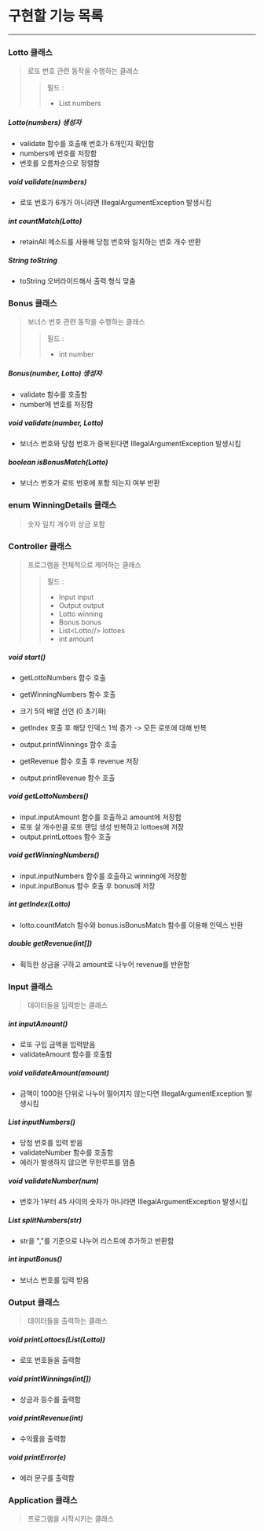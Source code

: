 # 구현할 기능 목록
<hr/>

### Lotto 클래스
> 로또 번호 관련 동작을 수행하는 클래스
> > 필드 :
> > + List numbers

##### Lotto(numbers) 생성자
+ validate 함수를 호출해 번호가 6개인지 확인함
+ numbers에 번호를 저장함
+ 번호를 오름차순으로 정렬함

##### void validate(numbers)  
+ 로또 번호가 6개가 아니라면 IllegalArgumentException 발생시킴

##### int countMatch(Lotto)
+ retainAll 메소드를 사용해 당첨 번호와 일치하는 번호 개수 반환

##### String toString
+ toString 오버라이드해서 출력 형식 맞춤

### Bonus 클래스
> 보너스 번호 관련 동작을 수행하는 클래스
> > 필드 :
> > + int number

##### Bonus(number, Lotto) 생성자
+ validate 함수를 호출함
+ number에 번호를 저장함

##### void validate(number, Lotto)
+ 보너스 번호와 당첨 번호가 중복된다면 IllegalArgumentException 발생시킴

##### boolean isBonusMatch(Lotto)
+ 보너스 번호가 로또 번호에 포함 되는지 여부 반환

### enum WinningDetails 클래스
> 숫자 일치 개수와 상금 포함

### Controller 클래스
> 프로그램을 전체적으로 제어하는 클래스
> > 필드 :
> > + Input input
> > + Output output
> > + Lotto winning
> > + Bonus bonus
> > + List<Lotto//> lottoes
> > + int amount

##### void start()
+ getLottoNumbers 함수 호출
+ getWinningNumbers 함수 호출

+ 크기 5의 배열 선언 (0 초기화)
+ getIndex 호출 후 해당 인덱스 1씩 증가 -> 모든 로또에 대해 반복
+ output.printWinnings 함수 호출
+ getRevenue 함수 호출 후 revenue 저장
+ output.printRevenue 함수 호출

##### void getLottoNumbers()
+ input.inputAmount 함수를 호출하고 amount에 저장함
+ 로또 살 개수만큼 로또 랜덤 생성 반복하고 lottoes에 저장
+ output.printLottoes 함수 호출

##### void getWinningNumbers()
+ input.inputNumbers 함수를 호출하고 winning에 저장함
+ input.inputBonus 함수 호출 후 bonus에 저장

##### int getIndex(Lotto)
+ lotto.countMatch 함수와 bonus.isBonusMatch 함수를 이용해 인덱스 반환

##### double getRevenue(int[])
+ 획득한 상금을 구하고 amount로 나누어 revenue를 반환함

### Input 클래스
> 데이터들을 입력받는 클래스

##### int inputAmount()
+ 로또 구입 금액을 입력받음
+ validateAmount 함수를 호출함

##### void validateAmount(amount)
+ 금액이 1000원 단위로 나누어 떨어지지 않는다면 IllegalArgumentException 발생시킴

##### List inputNumbers()
+ 당첨 번호를 입력 받음
+ validateNumber 함수를 호출함
+ 에러가 발생하지 않으면 무한루프를 멈춤

##### void validateNumber(num)
+ 번호가 1부터 45 사이의 숫자가 아니라면 IllegalArgumentException 발생시킴

##### List splitNumbers(str)
+ str을 ","를 기준으로 나누어 리스트에 추가하고 반환함

##### int inputBonus()
+ 보너스 번호를 입력 받음

### Output 클래스
> 데이터들을 출력하는 클래스

##### void printLottoes(List(Lotto))
+ 로또 번호들을 출력함

##### void printWinnings(int[])
+ 상금과 등수를 출력함

##### void printRevenue(int)
+ 수익률을 출력함

##### void printError(e)
+ 에러 문구를 출력함

### Application 클래스
> 프로그램을 시작시키는 클래스